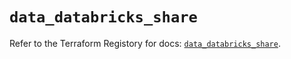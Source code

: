 # `data_databricks_share`

Refer to the Terraform Registory for docs: [`data_databricks_share`](https://registry.terraform.io/providers/databricks/databricks/1.22.0/docs/data-sources/share).
